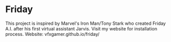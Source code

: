 # Friday
This project is inspired by Marvel's Iron Man/Tony Stark who created Friday A.I. after his first virtual assistant Jarvis.
Visit my website for installation process.
Website: vfxgamer.github.io/friday/
